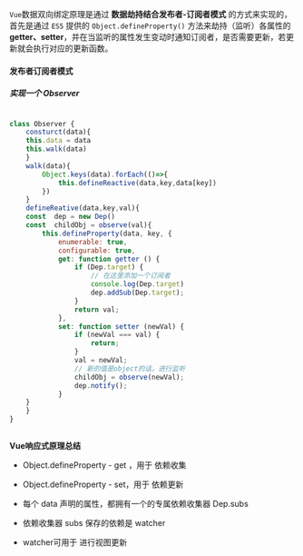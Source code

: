 `Vue`数据双向绑定原理是通过 **数据劫持结合发布者-订阅者模式** 的方式来实现的，首先是通过 `ES5` 提供的 `Object.defineProperty()` 方法来劫持（监听）各属性的 **getter、setter**，并在当监听的属性发生变动时通知订阅者，是否需要更新，若更新就会执行对应的更新函数。


#### 发布者订阅者模式
##### 实现一个 Observer

```js

class Observer {
	consturct(data){
	this.data = data
	this.walk(data)
	}
	walk(data){
		Object.keys(data).forEach(()=>{
			this.defineReactive(data,key,data[key])
		})
	}
	defineReative(data,key,val){
	const  dep = new Dep()
	const  childObj = observe(val){
		this.defineProperty(data, key, {
            enumerable: true,
            configurable: true,
            get: function getter () {
                if (Dep.target) {
                    // 在这里添加一个订阅者
                    console.log(Dep.target)
                    dep.addSub(Dep.target);
                }
                return val;
            },
            set: function setter (newVal) {
                if (newVal === val) {
                    return;
                }
                val = newVal;
                // 新的值是object的话，进行监听
                childObj = observe(newVal);
                dep.notify();
            }
	}
	}
}



```

**Vue响应式原理总结**

-   Object.defineProperty - get ，用于 依赖收集
    
-   Object.defineProperty - set，用于 依赖更新
    
-   每个 data 声明的属性，都拥有一个的专属依赖收集器 Dep.subs
    
-   依赖收集器 subs 保存的依赖是 watcher
    
-   watcher可用于 进行视图更新